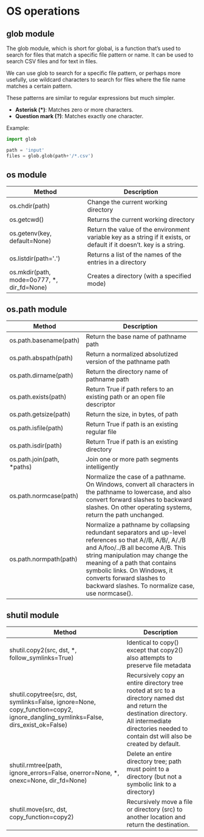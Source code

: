 # OS operations
## glob module
The glob module, which is short for global, is a function that’s used to search for files that match a specific file pattern or name. It can be used to search CSV files and for text in files. 

We can use glob to search for a specific file pattern, or perhaps more usefully, use wildcard characters to search for files where the file name matches a certain pattern.

These patterns are similar to regular expressions but much simpler.

- **Asterisk (*)**: Matches zero or more characters.
- **Question mark (?)**: Matches exactly one character.

Example:
```py
import glob

path = 'input'
files = glob.glob(path+'/*.csv')
```
## os module
| Method | Description |
| -------| ------------|
os.chdir(path) | Change the current working directory
os.getcwd() | Returns the current working directory
os.getenv(key, default=None) | Return the value of the environment variable key as a string if it exists, or default if it doesn’t. key is a string.
os.listdir(path='.') | Returns a list of the names of the entries in a directory
os.mkdir(path, mode=0o777, *, dir_fd=None) | Creates a directory (with a specified mode)

## os.path module
| Method | Description |
| -------| ------------|
os.path.basename(path) | Return the base name of pathname path
os.path.abspath(path) | Return a normalized absolutized version of the pathname path
os.path.dirname(path) | Return the directory name of pathname path
os.path.exists(path) | Return True if path refers to an existing path or an open file descriptor
os.path.getsize(path) | Return the size, in bytes, of path
os.path.isfile(path) | Return True if path is an existing regular file
os.path.isdir(path) | Return True if path is an existing directory
os.path.join(path, *paths) | Join one or more path segments intelligently
os.path.normcase(path) | Normalize the case of a pathname. On Windows, convert all characters in the pathname to lowercase, and also convert forward slashes to backward slashes. On other operating systems, return the path unchanged.
os.path.normpath(path) | Normalize a pathname by collapsing redundant separators and up-level references so that A//B, A/B/, A/./B and A/foo/../B all become A/B. This string manipulation may change the meaning of a path that contains symbolic links. On Windows, it converts forward slashes to backward slashes. To normalize case, use normcase().

## shutil module
| Method | Description |
| -------| ------------|
shutil.copy2(src, dst, *, follow_symlinks=True) | Identical to copy() except that copy2() also attempts to preserve file metadata
shutil.copytree(src, dst, symlinks=False, ignore=None, copy_function=copy2, ignore_dangling_symlinks=False, dirs_exist_ok=False) | Recursively copy an entire directory tree rooted at src to a directory named dst and return the destination directory. All intermediate directories needed to contain dst will also be created by default.
shutil.rmtree(path, ignore_errors=False, onerror=None, *, onexc=None, dir_fd=None) | Delete an entire directory tree; path must point to a directory (but not a symbolic link to a directory)
shutil.move(src, dst, copy_function=copy2) | Recursively move a file or directory (src) to another location and return the destination.